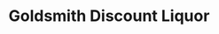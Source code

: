 ---
title: "Goldsmith Discount Liquor"
url: /denver/goldsmith-discount-liquor/
shop: Spirituosen
---